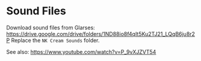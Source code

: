 # Sound Files

Download sound files from Glarses: https://drive.google.com/drive/folders/1ND88io8f4qIt5Ku2TJ21_LQqB6ju8r2P
Replace the `NK Cream Sounds` folder.

See also: https://www.youtube.com/watch?v=P_9vXJZVT54
